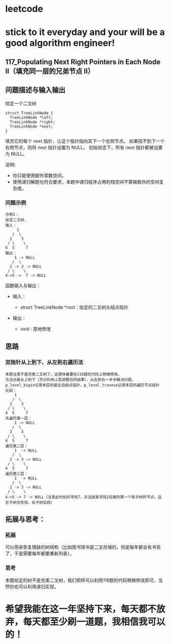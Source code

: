 # leetcode
# stick to it everyday and your will be a good algorithm engineer!
## 117_Populating Next Right Pointers in Each Node II（填充同一层的兄弟节点 II）
## 问题描述与输入输出
给定一个二叉树

	struct TreeLinkNode {
	  TreeLinkNode *left;
	  TreeLinkNode *right;
	  TreeLinkNode *next;
	}

填充它的每个 next 指针，让这个指针指向其下一个右侧节点。
如果找不到下一个右侧节点，则将 next 指针设置为 NULL。
初始状态下，所有 next 指针都被设置为 NULL。

说明:

* 你只能使用额外常数空间。
* 使用递归解题也符合要求，本题中递归程序占用的栈空间不算做额外的空间复杂度。



### 问题示例

	示例1：
	给定二叉树，
	输入：
		 1
	   /  \
	  2    3
	 / \    \
	4  5     7
	输出：
		1 -> NULL
	   /  \
	  2 -> 3 -> NULL
	 / \    \
	4->5 ->  7 -> NULL
	

函数输入与输出：
* 输入：
	* struct TreeLinkNode *root：给定的二叉树头结点指针

* 输出：
	* void : 原地修改

## 思路			
### 双指针从上到下、从左到右遍历法

	本题注意不是完美二叉树了。这意味着要在116题的代码上稍做修改。
	方法也是从上到下（充分利用上层调整后的结果），从左到右一步步解决问题。
	p_level_bigin记录本层的最左边结点指针，p_level_travese记录本层的遍历节点指针
	比如：
		1
	   /  \
	  2    3
	 / \    \
	4  5     7
	先遍历第一层：
		1 -> NULL
	   /  \
	  2    3
	 / \    \
	4  5     7
	遍历第二层：
		1  -> NULL
	   /  \
	  2 -> 3 -> NULL
	 / \    \
	4  5     7
	遍历第三层：
		1  -> NULL
	   /  \
	  2 -> 3 -> NULL
	 / \    \
	4->5 -> 7 -> NULL（注意此时如何寻找7，方法就是寻找2后面的第一个有子树的节点，且左子树优先找，右子树后找）
				 				 	
## 拓展与思考：
### 拓展
可以用来恢复残缺的树结构（比如图书馆书是二叉存储的，但是每年都会有书丢了，于是需要每年都要重新列表）。
### 思考
本题给定的树不是完美二叉树，我们照样可以利用116题的代码稍微修改即可，当然你也可以利用递归实现。
	  
# 希望我能在这一年坚持下来，每天都不放弃，每天都至少刷一道题，我相信我可以的！
